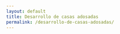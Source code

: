 ```yaml
---
layout: default
title: Desarrollo de casas adosadas
permalink: /desarrollo-de-casas-adosadas/
---
```

